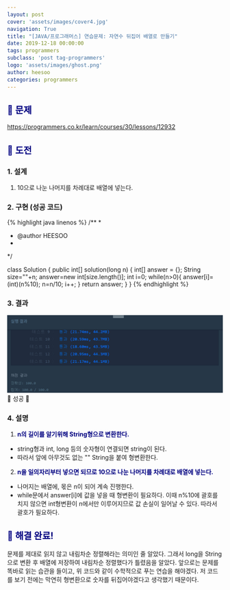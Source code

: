```yaml
---
layout: post
cover: 'assets/images/cover4.jpg'
navigation: True
title: "[JAVA/프로그래머스] 연습문제: 자연수 뒤집어 배열로 만들기"
date: 2019-12-18 00:00:00
tags: programmers
subclass: 'post tag-programmers'
logo: 'assets/images/ghost.png'
author: heesoo
categories: programmers
---
```

## <span style="color:navy">👀 문제</span>
<https://programmers.co.kr/learn/courses/30/lessons/12932>

## <span style="color:navy">👊 도전</span>

### 1. 설계
1. 10으로 나눈 나머지를 차례대로 배열에 넣는다.

### 2. 구현 (성공 코드)
{% highlight java linenos %}
/**
 *
 * @author HEESOO
 *
 */

 class Solution {
   public int[] solution(long n) {
       int[] answer = {};
       String size=""+n;
       answer=new int[size.length()];
       int i=0;
       while(n>0){
           answer[i]=(int)(n%10);
           n=n/10;
           i++;
       }
       return answer;
   }
 }
 {% endhighlight %}

### 3. 결과
![실행결과](./assets/images/191218_5.PNG)
🤟 성공 🤟

### 4. 설명
1. **<span style="color:navy">n의 길이를 알기위해 String형으로 변환한다.</span>**
- string형과 int, long 등의 숫자형이 연결되면 string이 된다.
- 따라서 앞에 아무것도 없는 "" String을 붙여 형변환한다.
2. **<span style="color:navy">n을 일의자리부터 넣으면 되므로 10으로 나눈 나머지를 차례대로 배열에 넣는다.</span>**
- 나머지는 배열에, 몫은 n이 되어 계속 진행한다.
- while문에서 answer[i]에 값을 넣을 때 형변환이 필요하다. 이때 n%10에 괄호를 치지 않으면 int형변환이 n에서만 이루어지므로 값 손실이 일어날 수 있다. 따라서 괄호가 필요하다.

## <span style="color:navy">👏 해결 완료!</span>
문제를 제대로 읽지 않고 내림차순 정렬해라는 의미인 줄 알았다. 그래서 long을 String으로 변환 후 배열에 저장하여 내림차순 정렬했다가 틀렸음을 알았다. 앞으로는 문제를 똑바로 읽는 습관을 들이고, 위 코드와 같이 수학적으로 푸는 연습을 해야겠다. 저 코드를 보기 전에는 막연히 형변환으로 숫자를 뒤집어야겠다고 생각했기 때문이다.
